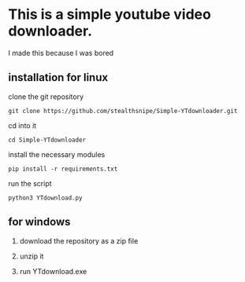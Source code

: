 # This is a simple youtube video downloader.
I made this because I was bored

## installation for linux

clone the git repository
```
git clone https://github.com/stealthsnipe/Simple-YTdownloader.git
```
cd into it
```
cd Simple-YTdownloader
```
install the necessary modules
```
pip install -r requirements.txt
```
run the script
```
python3 YTdownload.py
```

## for windows

1. download the repository as a zip file

1. unzip it

1. run YTdownload.exe
